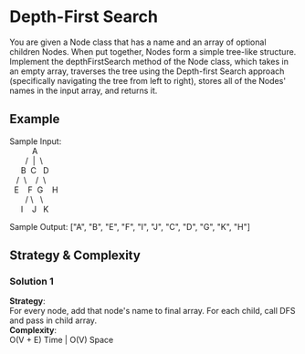 # Depth-First Search
You are given a Node class that has a name and an array of optional children Nodes. When put together, Nodes form a simple tree-like structure. Implement the depthFirstSearch method of the Node class, which takes in an empty array, traverses the tree using the Depth-first Search approach (specifically navigating the tree from left to right), stores all of the Nodes' names in the input array, and returns it.

## Example
Sample Input:  
&nbsp;&nbsp;&nbsp;&nbsp;&nbsp;&nbsp;&nbsp;&nbsp;&nbsp;&nbsp;A  
&nbsp;&nbsp;&nbsp;&nbsp;&nbsp;&nbsp;&nbsp;/&nbsp; |&nbsp; \  
&nbsp;&nbsp;&nbsp;&nbsp;&nbsp;B&nbsp;&nbsp;C&nbsp;&nbsp;&nbsp;D  
&nbsp;&nbsp;&nbsp;/ &nbsp;\ &nbsp;&nbsp; /&nbsp;&nbsp;\  
&nbsp;&nbsp;E&nbsp;&nbsp;&nbsp;&nbsp;F&nbsp;&nbsp;G&nbsp;&nbsp;&nbsp;&nbsp;H  
&nbsp;&nbsp;&nbsp;&nbsp;&nbsp;&nbsp;&nbsp;/&nbsp;\ &nbsp;&nbsp;\  
&nbsp;&nbsp;&nbsp;&nbsp;&nbsp;I&nbsp;&nbsp;&nbsp;&nbsp;J&nbsp;&nbsp;&nbsp;K  

Sample Output: ["A", "B", "E", "F", "I", "J", "C", "D", "G", "K", "H"]

## Strategy & Complexity  
### Solution 1  
__Strategy__:  
For every node, add that node's name to final array. For each child, call DFS and pass in child array.  
__Complexity__:  
O(V + E) Time | O(V) Space  